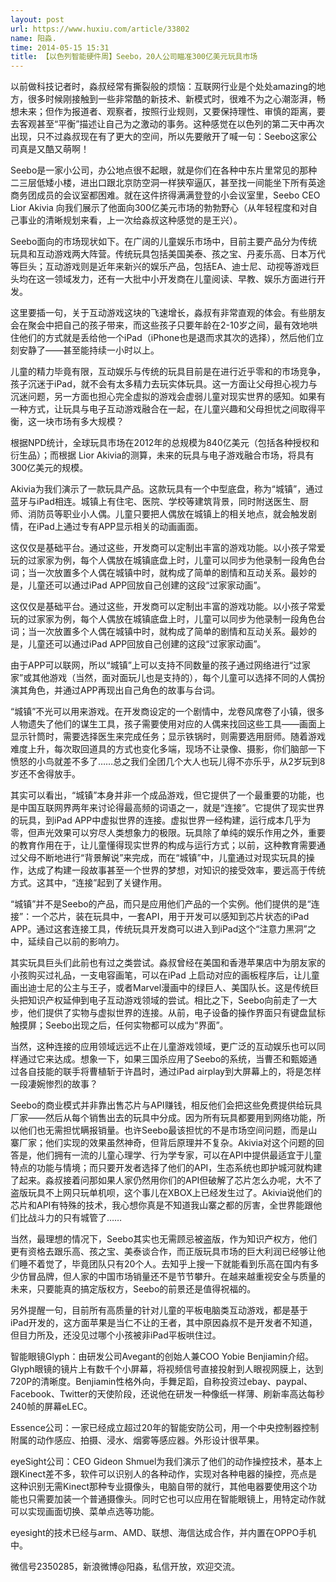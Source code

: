 ```yaml
---
layout: post
url: https://www.huxiu.com/article/33802
name: 阳淼.
time: 2014-05-15 15:31
title: 【以色列智能硬件周】Seebo，20人公司瞄准300亿美元玩具市场
---
```

以前做科技记者时，淼叔经常有撕裂般的烦恼：互联网行业是个处处amazing的地方，很多时候刚接触到一些非常酷的新技术、新模式时，很难不为之心潮澎湃，畅想未来；但作为报道者、观察者，按照行业规则，又要保持理性、审慎的距离，要去客观甚至“平衡”描述让自己为之激动的事务。这种感觉在以色列的第二天中再次出现，只不过淼叔现在有了更大的空间，所以先要敞开了喊一句：Seebo这家公司真是又酷又萌啊！

Seebo是一家小公司，办公地点很不起眼，就是你们在各种中东片里常见的那种二三层低矮小楼，进出口跟北京防空洞一样狭窄逼仄，甚至找一间能坐下所有英途商务团成员的会议室都困难。就在这件挤得满满登登的小会议室里，Seebo CEO Lior Akivia 向我们展示了他面向300亿美元市场的勃勃野心（从年轻程度和对自己事业的清晰规划来看，上一次给淼叔这种感觉的是王兴）。

Seebo面向的市场现状如下。在广阔的儿童娱乐市场中，目前主要产品分为传统玩具和互动游戏两大阵营。传统玩具包括美国美泰、孩之宝、丹麦乐高、日本万代等巨头；互动游戏则是近年来新兴的娱乐产品，包括EA、迪士尼、动视等游戏巨头均在这一领域发力，还有一大批中小开发商在儿童阅读、早教、娱乐方面进行开发。

这里要插一句，关于互动游戏这块的飞速增长，淼叔有非常直观的体会。有些朋友会在聚会中把自己的孩子带来，而这些孩子只要年龄在2-10岁之间，最有效地哄住他们的方式就是丢给他一个iPad（iPhone也是退而求其次的选择），然后他们立刻安静了——甚至能持续一小时以上。

儿童的精力毕竟有限，互动娱乐与传统的玩具目前是在进行近乎零和的市场竞争，孩子沉迷于iPad，就不会有太多精力去玩实体玩具。这一方面让父母担心视力与沉迷问题，另一方面也担心完全虚拟的游戏会虚弱儿童对现实世界的感知。如果有一种方式，让玩具与电子互动游戏融合在一起，在儿童兴趣和父母担忧之间取得平衡，这一块市场有多大规模？

根据NPD统计，全球玩具市场在2012年的总规模为840亿美元（包括各种授权和衍生品）；而根据 Lior Akivia的测算，未来的玩具与电子游戏融合市场，将具有300亿美元的规模。

Akivia为我们演示了一款玩具产品。这款玩具有一个中型底盘，称为“城镇”，通过蓝牙与iPad相连。城镇上有住宅、医院、学校等建筑背景，同时附送医生、厨师、消防员等职业小人偶。儿童只要把人偶放在城镇上的相关地点，就会触发剧情，在iPad上通过专有APP显示相关的动画画面。

这仅仅是基础平台。通过这些，开发商可以定制出丰富的游戏功能。以小孩子常爱玩的过家家为例，每个人偶放在城镇底盘上时，儿童可以同步为他录制一段角色台词；当一次放置多个人偶在城镇中时，就构成了简单的剧情和互动关系。最妙的是，儿童还可以通过iPad APP回放自己创建的这段“过家家动画”。

这仅仅是基础平台。通过这些，开发商可以定制出丰富的游戏功能。以小孩子常爱玩的过家家为例，每个人偶放在城镇底盘上时，儿童可以同步为他录制一段角色台词；当一次放置多个人偶在城镇中时，就构成了简单的剧情和互动关系。最妙的是，儿童还可以通过iPad APP回放自己创建的这段“过家家动画”。

由于APP可以联网，所以“城镇”上可以支持不同数量的孩子通过网络进行“过家家”或其他游戏（当然，面对面玩儿也是支持的），每个儿童可以选择不同的人偶扮演其角色，并通过APP再现出自己角色的故事与台词。

“城镇”不光可以用来游戏。在开发商设定的一个剧情中，龙卷风席卷了小镇，很多人物遗失了他们的谋生工具，孩子需要使用对应的人偶来找回这些工具——画面上显示针筒时，需要选择医生来完成任务；显示铁锅时，则需要选用厨师。随着游戏难度上升，每次取回道具的方式也变化多端，现场不让录像、摄影，你们脑部一下愤怒的小鸟就差不多了……总之我们全团几个大人也玩儿得不亦乐乎，从2岁玩到8岁还不舍得放手。

其实可以看出，“城镇”本身并非一个成品游戏，但它提供了一个最重要的功能，也是中国互联网界两年来讨论得最高频的词语之一，就是“连接”。它提供了现实世界的玩具，到iPad APP中虚拟世界的连接。虚拟世界一经构建，运行成本几乎为零，但声光效果可以穷尽人类想象力的极限。玩具除了单纯的娱乐作用之外，重要的教育作用在于，让儿童懂得现实世界的构成与运行方式；以前，这种教育需要通过父母不断地进行“背景解说”来完成，而在“城镇”中，儿童通过对现实玩具的操作，达成了构建一段故事甚至一个世界的梦想，对知识的接受效率，要远高于传统方式。这其中，“连接”起到了关键作用。

“城镇”并不是Seebo的产品，而只是应用他们产品的一个实例。他们提供的是“连接”：一个芯片，装在玩具中，一套API，用于开发可以感知到芯片状态的iPad APP。通过这套连接工具，传统玩具开发商可以进入到iPad这个“注意力黑洞”之中，延续自己以前的影响力。

其实玩具巨头们此前也有过之类尝试。淼叔曾经在美国和香港苹果店中为朋友家的小孩购买过礼品，一支电容画笔，可以在iPad 上启动对应的画板程序后，让儿童画出迪士尼的公主与王子，或者Marvel漫画中的绿巨人、美国队长。这是传统巨头把知识产权延伸到电子互动游戏领域的尝试。相比之下，Seebo向前走了一大步，他们提供了实物与虚拟世界的连接。从前，电子设备的操作界面只有键盘鼠标触摸屏；Seebo出现之后，任何实物都可以成为“界面”。

当然，这种连接的应用领域远远不止在儿童游戏领域，更广泛的互动娱乐也可以同样通过它来达成。想象一下，如果三国杀应用了Seebo的系统，当曹丕和甄姬通过各自技能的联手将曹植斩于许昌时，通过iPad airplay到大屏幕上的，将是怎样一段凄婉惨烈的故事？

Seebo的商业模式并非靠出售芯片与API赚钱，相反他们会把这些免费提供给玩具厂家——然后从每个销售出去的玩具中分成。因为所有玩具都要用到网络功能，所以他们也无需担忧瞒报销量。也许Seebo最该担忧的不是市场空间问题，而是山寨厂家；他们实现的效果虽然神奇，但背后原理并不复杂。Akivia对这个问题的回答是，他们拥有一流的儿童心理学、行为学专家，可以在API中提供最适宜于儿童特点的功能与情境；而只要开发者选择了他们的API，生态系统也即护城河就构建了起来。淼叔接着问那如果人家仍然用你们的API但破解了芯片怎么办呢，大不了盗版玩具不上网只玩单机呗，这个事儿在XBOX上已经发生过了。Akivia说他们的芯片和API有特殊的技术，我心想你真是不知道我山寨之都的厉害，全世界能跟他们比战斗力的只有城管了……

当然，最理想的情况下，Seebo其实也无需顾忌被盗版，作为知识产权方，他们更有资格去跟乐高、孩之宝、美泰谈合作，而正版玩具市场的巨大利润已经够让他们睡不着觉了，毕竟团队只有20个人。去知乎上搜一下就能看到乐高在国内有多少仿冒品牌，但人家的中国市场销量还不是节节攀升。在越来越重视安全与质量的未来，只要能真的搞定版权方，Seebo的前景还是值得祝福的。

另外提醒一句，目前所有高质量的针对儿童的平板电脑类互动游戏，都是基于iPad开发的，这方面苹果是当仁不让的王者，其中原因淼叔不是开发者不知道，但目力所及，还没见过哪个小孩被非iPad平板哄住过。

智能眼镜Glyph：由研发公司Avegant的创始人兼COO Yobie Benjiamin介绍。Glyph眼镜的镜片上有数千个小屏幕，将视频信号直接投射到人眼视网膜上，达到720P的清晰度。Benjiamin性格外向，手舞足蹈，自称投资过ebay、paypal、Facebook、Twitter的天使阶段，还说他在研发一种像纸一样薄、刷新率高达每秒240帧的屏幕eLEC。

Essence公司：一家已经成立超过20年的智能安防公司，用一个中央控制器控制附属的动作感应、拍摄、浸水、烟雾等感应器。外形设计很苹果。

eyeSight公司：CEO Gideon Shmuel为我们演示了他们的动作操控技术，基本上跟Kinect差不多，软件可以识别人的各种动作，实现对各种电器的操控，亮点是这种识别无需Kinect那种专业摄像头，电脑自带的就行，其他电器要使用这个功能也只需要加装一个普通摄像头。同时它也可以应用在智能眼镜上，用特定动作就可以实现画面切换、菜单点选等功能。

eyesight的技术已经与arm、AMD、联想、海信达成合作，并内置在OPPO手机中。

微信号2350285，新浪微博@阳淼，私信开放，欢迎交流。

